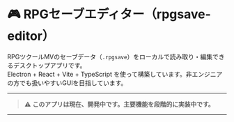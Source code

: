 # 🎮 RPGセーブエディター（rpgsave-editor）

RPGツクールMVのセーブデータ（`.rpgsave`）をローカルで読み取り・編集できるデスクトップアプリです。  
Electron + React + Vite + TypeScript を使って構築しています。非エンジニアの方でも扱いやすいGUIを目指しています。

---

> ⚠️ **このアプリは現在、開発中です。主要機能を段階的に実装中です。**

---
